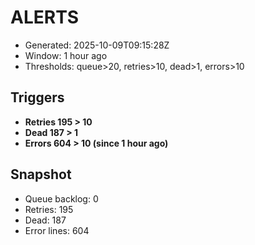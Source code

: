 # ALERTS

- Generated: 2025-10-09T09:15:28Z
- Window: 1 hour ago
- Thresholds: queue>20, retries>10, dead>1, errors>10

## Triggers
- **Retries 195 > 10**
- **Dead 187 > 1**
- **Errors 604 > 10 (since 1 hour ago)**

## Snapshot
- Queue backlog: 0
- Retries: 195
- Dead: 187
- Error lines: 604

